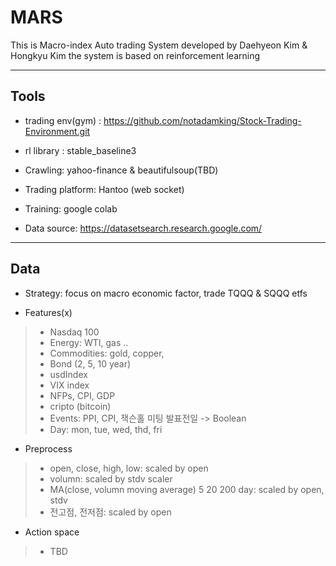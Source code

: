 # MARS

This is Macro-index Auto trading System developed by Daehyeon Kim & Hongkyu Kim 
the system is based on reinforcement learning 

-----------
## Tools 
* trading env(gym) : https://github.com/notadamking/Stock-Trading-Environment.git

* rl library : stable_baseline3 

* Crawling: yahoo-finance & beautifulsoup(TBD)

* Trading platform: Hantoo (web socket)

* Training: google colab

* Data source: https://datasetsearch.research.google.com/ 

-----------
## Data

* Strategy: 
focus on macro economic factor, trade TQQQ & SQQQ etfs   

* Features(x)
> * Nasdaq 100 
> * Energy: WTI, gas .. 
> * Commodities: gold, copper, 
> * Bond (2, 5, 10 year)
> * usdIndex 
> * VIX index
> * NFPs, CPI, GDP 
> * cripto (bitcoin)
> * Events: PPI, CPI, 잭슨홀 미팅 발표전일 -> Boolean
> * Day: mon, tue, wed, thd, fri 

* Preprocess 
> * open, close, high, low: scaled by open 
> * volumn: scaled by stdv scaler 
> * MA(close, volumn moving average) 5 20 200 day: scaled by open, stdv   
> * 전고점, 전저점: scaled by open 
  

* Action space 
> * TBD



